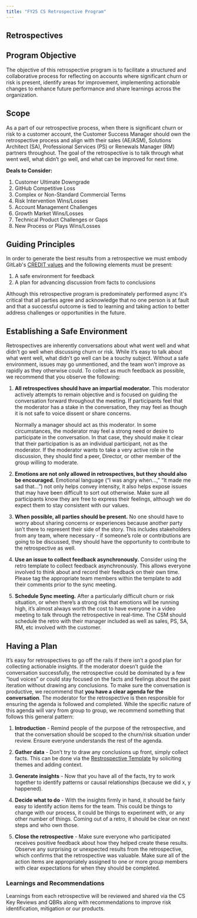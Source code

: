 ```yaml
---
title: "FY25 CS Retrospective Program"
---
```


## Retrospectives

## Program Objective

The objective of this retrospective program is to facilitate a structured and collaborative process for reflecting on accounts where significant churn or risk is present, identify areas for improvement, implementing actionable changes to enhance future performance and share learnings across the organization.

## Scope

As a part of our retrospective process, when there is significant churn or risk to a customer account, the Customer Success Manager should own the retrospective process and align with their sales (AE/ASM), Solutions Architect (SA), Professional Services (PS) or Renewals Manager (RM) partners throughout. The goal of the retrospective is to talk through what went well, what didn’t go well, and what can be improved for next time.

**Deals to Consider:**

1. Customer Ultimate Downgrade
2. GitHub Competitive Loss
3. Complex or Non-Standard Commercial Terms
4. Risk Intervention Wins/Losses
5. Account Management Challenges
6. Growth Market Wins/Losses
7. Technical Product Challenges or Gaps
8. New Process or Plays Wins/Losses

## Guiding Principles

In order to generate the best results from a retrospective we must embody GitLab's [CREDIT values](/handbook/values/#:~:text=values%20at%20GitLab-,CREDIT,they%20are%20made%20actionable%20below.) and the following elements must be present:

1. A safe environment for feedback
2. A plan for advancing discussion from facts to conclusions

Although this retrospective program is predominately performed async it's critical that all parties agree and acknowledge that no one person is at fault and that a successful outcome is tied to learning and taking action to better address challenges or opportunities in the future.

## Establishing a Safe Environment

Retrospectives are inherently conversations about what went well and what didn’t go well when discussing churn or risk. While it’s easy to talk about what went well, what didn’t go well can be a touchy subject. Without a safe environment, issues may go unmentioned, and the team won’t improve as rapidly as they otherwise could. To collect as much feedback as possible, we recommend that you observe the following:

1. **All retrospectives should have an impartial moderator.** This moderator actively attempts to remain objective and is focused on guiding the conversation forward throughout the meeting. If participants feel that the moderator has a stake in the conversation, they may feel as though it is not safe to voice dissent or share concerns.

    Normally a manager should act as this moderator. In some circumstances, the moderator may feel a strong need or desire to participate in the conversation. In that case, they should make it clear that their participation is as an individual participant, not as the moderator. If the moderator wants to take a very active role in the discussion, they should find a peer, Director, or other member of the group willing to moderate.

2. **Emotions are not only allowed in retrospectives, but they should also be encouraged.** Emotional language (“I was angry when…,” “It made me sad that…”) not only helps convey intensity, it also helps expose issues that may have been difficult to sort out otherwise. Make sure all participants know they are free to express their feelings, although we do expect them to stay consistent with our values.
3. **When possible, all parties should be present.** No one should have to worry about sharing concerns or experiences because another party isn’t there to represent their side of the story. This includes stakeholders from any team, where necessary - if someone’s role or contributions are going to be discussed, they should have the opportunity to contribute to the retrospective as well.

4. **Use an issue to collect feedback asynchronously.** Consider using the retro template to collect feedback asynchronously. This allows everyone involved to think about and record their feedback on their own time. Please tag the appropriate team members within the template to add their comments prior to the sync meeting.

5. **Schedule Sync meeting.** After a particularly difficult churn or risk situation, or when there’s a strong risk that emotions will be running high, it’s almost always worth the cost to have everyone in a video meeting to talk through the retrospective in real-time. The CSM should schedule the retro with their manager included as well as sales, PS, SA, RM, etc involved with the customer.

## Having a Plan

It’s easy for retrospectives to go off the rails if there isn’t a good plan for collecting actionable insights. If the moderator doesn’t guide the conversation successfully, the retrospective could be dominated by a few “loud voices” or could stay focused on the facts and feelings about the past iteration without drawing any conclusions. To make sure the conversation is productive, we recommend that **you have a clear agenda for the conversation**. The moderator for the retrospective is then responsible for ensuring the agenda is followed and completed. While the specific nature of this agenda will vary from group to group, we recommend something that follows this general pattern:

1. **Introduction** - Remind people of the purpose of the retrospective, and that the conversation should be scoped to the churn/risk situation under review. Ensure everyone understands the rest of the agenda.

2. **Gather data** - Don’t try to draw any conclusions up front, simply collect facts. This can be done via the [Restrospective Template](https://docs.google.com/presentation/d/1LWt6W3DeLHpyreP6BkZQDlh8VB0yim7Zz090V3mM1i0/edit#slide=id.g12b319f6181_0_0) by soliciting themes and adding context.

3. **Generate insights** - Now that you have all of the facts, try to work together to identify patterns or causal relationships (because we did x, y happened).

4. **Decide what to do** - With the insights firmly in hand, it should be fairly easy to identify action items for the team. This could be things to change with our process, it could be things to experiment with, or any other number of things. Coming out of a retro, it should be clear on next steps and who own those.

5. **Close the retrospective** - Make sure everyone who participated receives positive feedback about how they helped create these results. Observe any surprising or unexpected results from the retrospective, which confirms that the retrospective was valuable. Make sure all of the action items are appropriately assigned to one or more group members with clear expectations for when they should be completed.

### Learnings and Recommendations

Learnings from each retrospective will be reviewed and shared via the CS Key Reviews and QBRs along with recommendations to improve risk identification, mitigation or our products.
